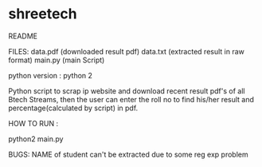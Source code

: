 # shreetech
README

FILES:
data.pdf (downloaded result pdf)
data.txt  (extracted result in raw format)
main.py (main Script)

python version : python 2

Python script to scrap ip website and download recent result pdf's of all Btech Streams, then the user can enter the roll no to find his/her result and percentage(calculated by script) in pdf.


HOW TO RUN :

python2 main.py


BUGS:
NAME of student can't be extracted due to some reg exp problem
